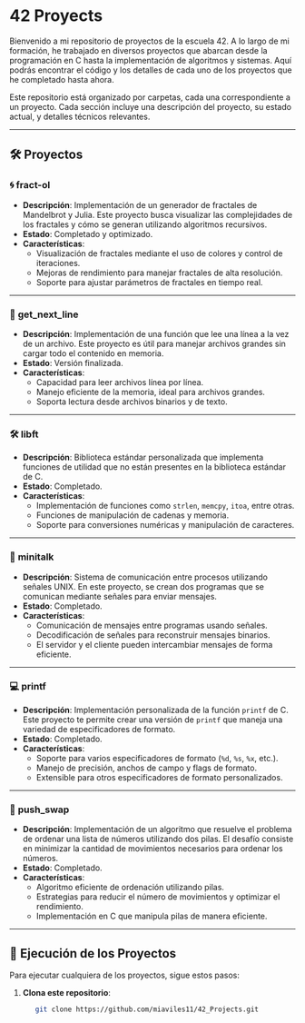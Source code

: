 # 42 Proyects

Bienvenido a mi repositorio de proyectos de la escuela 42. A lo largo de mi formación, he trabajado en diversos proyectos que abarcan desde la programación en C hasta la implementación de algoritmos y sistemas. Aquí podrás encontrar el código y los detalles de cada uno de los proyectos que he completado hasta ahora.

Este repositorio está organizado por carpetas, cada una correspondiente a un proyecto. Cada sección incluye una descripción del proyecto, su estado actual, y detalles técnicos relevantes.

---

## 🛠 Proyectos

### 🌀 **fract-ol**
- **Descripción**: Implementación de un generador de fractales de Mandelbrot y Julia. Este proyecto busca visualizar las complejidades de los fractales y cómo se generan utilizando algoritmos recursivos.
- **Estado**: Completado y optimizado.
- **Características**:
  - Visualización de fractales mediante el uso de colores y control de iteraciones.
  - Mejoras de rendimiento para manejar fractales de alta resolución.
  - Soporte para ajustar parámetros de fractales en tiempo real.

---

### 📝 **get_next_line**
- **Descripción**: Implementación de una función que lee una línea a la vez de un archivo. Este proyecto es útil para manejar archivos grandes sin cargar todo el contenido en memoria.
- **Estado**: Versión finalizada.
- **Características**:
  - Capacidad para leer archivos línea por línea.
  - Manejo eficiente de la memoria, ideal para archivos grandes.
  - Soporta lectura desde archivos binarios y de texto.
  
---

### 🛠 **libft**
- **Descripción**: Biblioteca estándar personalizada que implementa funciones de utilidad que no están presentes en la biblioteca estándar de C.
- **Estado**: Completado.
- **Características**:
  - Implementación de funciones como `strlen`, `memcpy`, `itoa`, entre otras.
  - Funciones de manipulación de cadenas y memoria.
  - Soporte para conversiones numéricas y manipulación de caracteres.
  
---

### 💬 **minitalk**
- **Descripción**: Sistema de comunicación entre procesos utilizando señales UNIX. En este proyecto, se crean dos programas que se comunican mediante señales para enviar mensajes.
- **Estado**: Completado.
- **Características**:
  - Comunicación de mensajes entre programas usando señales.
  - Decodificación de señales para reconstruir mensajes binarios.
  - El servidor y el cliente pueden intercambiar mensajes de forma eficiente.

---

### 💻 **printf**
- **Descripción**: Implementación personalizada de la función `printf` de C. Este proyecto te permite crear una versión de `printf` que maneja una variedad de especificadores de formato.
- **Estado**: Completado.
- **Características**:
  - Soporte para varios especificadores de formato (`%d`, `%s`, `%x`, etc.).
  - Manejo de precisión, anchos de campo y flags de formato.
  - Extensible para otros especificadores de formato personalizados.

---

### 🔀 **push_swap**
- **Descripción**: Implementación de un algoritmo que resuelve el problema de ordenar una lista de números utilizando dos pilas. El desafío consiste en minimizar la cantidad de movimientos necesarios para ordenar los números.
- **Estado**: Completado.
- **Características**:
  - Algoritmo eficiente de ordenación utilizando pilas.
  - Estrategias para reducir el número de movimientos y optimizar el rendimiento.
  - Implementación en C que manipula pilas de manera eficiente.

---

## 🚀 Ejecución de los Proyectos

Para ejecutar cualquiera de los proyectos, sigue estos pasos:

1. **Clona este repositorio**:
   ```bash
      git clone https://github.com/miaviles11/42_Projects.git

